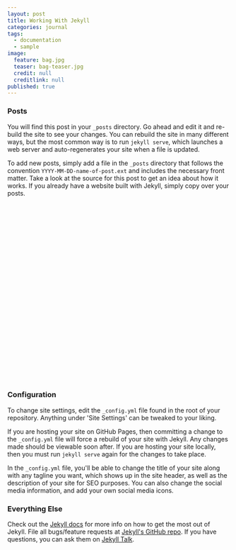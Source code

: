 ```yaml
---
layout: post
title: Working With Jekyll
categories: journal
tags:
  - documentation
  - sample
image:
  feature: bag.jpg
  teaser: bag-teaser.jpg
  credit: null
  creditlink: null
published: true
---
```



### Posts

You will find this post in your `_posts` directory. Go ahead and edit it and re-build the site to see your changes. You can rebuild the site in many different ways, but the most common way is to run `jekyll serve`, which launches a web server and auto-regenerates your site when a file is updated.

To add new posts, simply add a file in the `_posts` directory that follows the convention `YYYY-MM-DD-name-of-post.ext` and includes the necessary front matter. Take a look at the source for this post to get an idea about how it works. If you already have a website built with Jekyll, simply copy over your posts.

<div id="map" style="height: 400px;"></div>
<script>
var map = L.map('map').setView([51.4833, -3.1833], 10);

L.tileLayer('https://api.mapbox.com/styles/v1/mapbox/streets-v10/tiles/256/{1}/{1}/{0}?access_token=pk.eyJ1Ijoiam9obm55ZmJlYXQiLCJhIjoiY2oxbzF6emc2MDAzMzJxbW5pMmsycW10aSJ9.Daey0MGA6uFQ5XWAW7BV0w', {
    attribution: 'Map data &copy; <a href="http://openstreetmap.org">OpenStreetMap</a> contributors, <a href="http://creativecommons.org/licenses/by-sa/2.0/">CC-BY-SA</a>, Imagery © <a href="http://mapbox.com">Mapbox</a>',
    maxZoom: 18
}).addTo(map);
</script>



### Configuration

To change site settings, edit the `_config.yml` file found in the root of your repository. Anything under 'Site Settings' can be tweaked to your liking.

If you are hosting your site on GitHub Pages, then committing a change to the `_config.yml` file will force a rebuild of your site with Jekyll. Any changes made should be viewable soon after. If you are hosting your site locally, then you must run `jekyll serve` again for the changes to take place.

In the `_config.yml` file, you'll be able to change the title of your site along with any tagline you want, which shows up in the site header, as well as the description of your site for SEO purposes. You can also change the social media information, and add your own social media icons.

### Everything Else

Check out the [Jekyll docs][jekyll-docs] for more info on how to get the most out of Jekyll. File all bugs/feature requests at [Jekyll's GitHub repo][jekyll-gh]. If you have questions, you can ask them on [Jekyll Talk][jekyll-talk].

[jekyll-docs]: http://jekyllrb.com/docs/home
[jekyll-gh]:   https://github.com/jekyll/jekyll
[jekyll-talk]: https://talk.jekyllrb.com/
